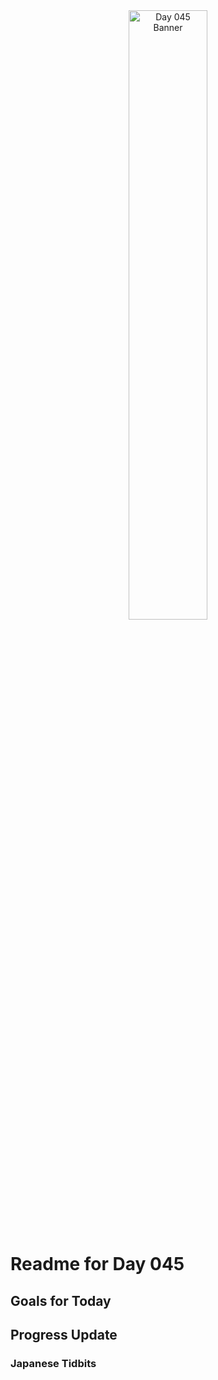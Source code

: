 <div align="center">
 <img src="../../Images/image_045.jpg" alt="Day 045 Banner" width="50%">
</div>

# Readme for Day 045

## Goals for Today

## Progress Update

### Japanese Tidbits

